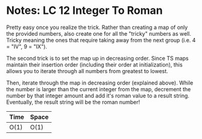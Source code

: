 # Notes: LC 12 Integer To Roman

Pretty easy once you realize the trick. Rather than creating a map of only the
provided numbers, also create one for all the "tricky" numbers as well. Tricky
meaning the ones that require taking away from the next group (i.e. 4 = "IV", 9
= "IX").

The second trick is to set the map up in decreasing order. Since TS maps
maintain their insertion order (including their order at initialization), this
allows you to iterate through all numbers from greatest to lowest.

Then, iterate through the map in decreasing order (explained above). While the
number is larger than the current integer from the map, decrement the number by
that integer amount and add it's roman value to a result string. Eventually, the
result string will be the roman number!

| Time | Space |
| ---- | ----- |
| O(1) | O(1)  |
